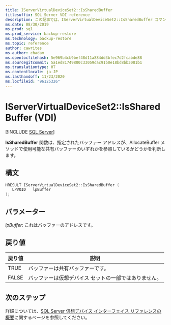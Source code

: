 ```yaml
---
title: IServerVirtualDeviceSet2::IsSharedBuffer
titlesuffix: SQL Server VDI reference
description: この記事では、IServerVirtualDeviceSet2::IsSharedBuffer コマンドのリファレンスを提供します。
ms.date: 08/30/2019
ms.prod: sql
ms.prod_service: backup-restore
ms.technology: backup-restore
ms.topic: reference
author: cawrites
ms.author: chadam
ms.openlocfilehash: 5e969b4cb9bef48d11a884dd3bfec7d2fcabde88
ms.sourcegitcommit: 5a1ed81749800c33059dac91b0e18bd8bb3081b1
ms.translationtype: HT
ms.contentlocale: ja-JP
ms.lasthandoff: 11/23/2020
ms.locfileid: "96125326"
---
```

# <a name="iservervirtualdeviceset2issharedbuffer-vdi"></a>IServerVirtualDeviceSet2::IsSharedBuffer (VDI)

[!INCLUDE [SQL Server](../../../includes/applies-to-version/sqlserver.md)]

**IsSharedBuffer** 関数は、指定されたバッファー アドレスが、AllocateBuffer メソッドで使用可能な共有バッファーのいずれかを参照しているかどうかを判断します。

## <a name="syntax"></a>構文

```c
HRESULT IServerVirtualDeviceSet2::IsSharedBuffer (
   LPVOID   lpBuffer
);
```

## <a name="parameters"></a>パラメーター

*lpBuffer*: これはバッファーのアドレスです。

## <a name="return-value"></a>戻り値

|戻り値 | 説明 |
|---|---|
| TRUE | バッファーは共有バッファーです。 |
| FALSE | バッファーは仮想デバイス セットの一部ではありません。 |

## <a name="next-steps"></a>次のステップ

詳細については、[SQL Server 仮想デバイス インターフェイス リファレンスの概要](reference-virtual-device-interface.md)に関するページを参照してください。